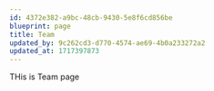 ```yaml
---
id: 4372e382-a9bc-48cb-9430-5e8f6cd856be
blueprint: page
title: Team
updated_by: 9c262cd3-d770-4574-ae69-4b0a233272a2
updated_at: 1717397873
---
```

THis is Team page
